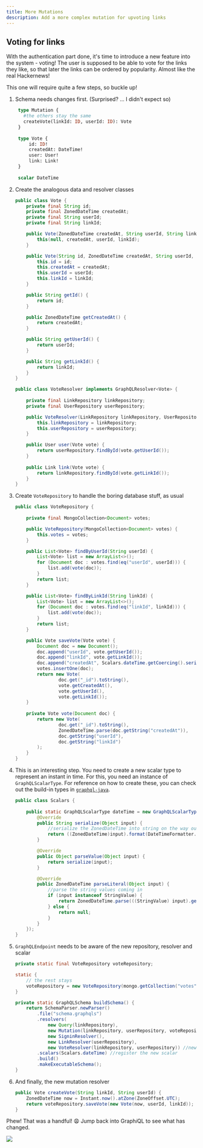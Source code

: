 ```yaml
---
title: More Mutations
description: Add a more complex mutation for upvoting links
---
```


## Voting for links

With the authentication part done, it's time to introduce a new feature into the system - voting!
The user is supposed to be able to vote for the links they like, so that later the links can be ordered by popularity. Almost like the real Hackernews!

This one will require quite a few steps, so buckle up!

1. Schema needs changes first. (Surprised? ... I didn't expect so)

   ```graphql
    type Mutation {
      #the others stay the same
      createVote(linkId: ID, userId: ID): Vote
    }
    
    type Vote {
        id: ID!
        createdAt: DateTime!
        user: User!
        link: Link!
    }
    
    scalar DateTime
    ```
2. Create the analogous data and resolver classes

	```java
    public class Vote {
        private final String id;
        private final ZonedDateTime createdAt;
        private final String userId;
        private final String linkId;
    
        public Vote(ZonedDateTime createdAt, String userId, String linkId) {
            this(null, createdAt, userId, linkId);
        }
    
        public Vote(String id, ZonedDateTime createdAt, String userId, String linkId) {
            this.id = id;
            this.createdAt = createdAt;
            this.userId = userId;
            this.linkId = linkId;
        }
    
        public String getId() {
            return id;
        }
    
        public ZonedDateTime getCreatedAt() {
            return createdAt;
        }
    
        public String getUserId() {
            return userId;
        }
    
        public String getLinkId() {
            return linkId;
        }
    }
    
    public class VoteResolver implements GraphQLResolver<Vote> {
            
        private final LinkRepository linkRepository;
        private final UserRepository userRepository;
    
        public VoteResolver(LinkRepository linkRepository, UserRepository userRepository) {
            this.linkRepository = linkRepository;
            this.userRepository = userRepository;
        }
    
        public User user(Vote vote) {
            return userRepository.findById(vote.getUserId());
        }
        
        public Link link(Vote vote) {
            return linkRepository.findById(vote.getLinkId());
        }
    }
	```
3. Create `VoteRepository` to handle the boring database stuff, as usual

	```java
	public class VoteRepository {
	    
        private final MongoCollection<Document> votes;
    
        public VoteRepository(MongoCollection<Document> votes) {
            this.votes = votes;
        }
    
        public List<Vote> findByUserId(String userId) {
            List<Vote> list = new ArrayList<>();
            for (Document doc : votes.find(eq("userId", userId))) {
                list.add(vote(doc));
            }
            return list;
        }
    
        public List<Vote> findByLinkId(String linkId) {
            List<Vote> list = new ArrayList<>();
            for (Document doc : votes.find(eq("linkId", linkId))) {
                list.add(vote(doc));
            }
            return list;
        }
    
        public Vote saveVote(Vote vote) {
            Document doc = new Document();
            doc.append("userId", vote.getUserId());
            doc.append("linkId", vote.getLinkId());
            doc.append("createdAt", Scalars.dateTime.getCoercing().serialize(vote.getCreatedAt()));
            votes.insertOne(doc);
            return new Vote(
                    doc.get("_id").toString(),
                    vote.getCreatedAt(),
                    vote.getUserId(),
                    vote.getLinkId());
        }
        
        private Vote vote(Document doc) {
            return new Vote(
                    doc.get("_id").toString(),
                    ZonedDateTime.parse(doc.getString("createdAt")),
                    doc.getString("userId"),
                    doc.getString("linkId")
            );
        }
    }
	```
4. This is an interesting step. You need to create a new scalar type to represent an instant in time. For this, you need an instance of `GraphQLScalarType`. For reference on how to create these, you can check out the build-in types in [`graphql-java`](https://github.com/graphql-java/graphql-java/blob/master/src/main/java/graphql/Scalars.java#L34).

	```java
    public class Scalars {
        
        public static GraphQLScalarType dateTime = new GraphQLScalarType("DateTime", "DataTime scalar", new Coercing() {
            @Override
            public String serialize(Object input) {
                //serialize the ZonedDateTime into string on the way out
                return ((ZonedDateTime)input).format(DateTimeFormatter.ISO_OFFSET_DATE_TIME);
            }

            @Override
            public Object parseValue(Object input) {
                return serialize(input);
            }

            @Override
            public ZonedDateTime parseLiteral(Object input) {
                //parse the string values coming in
                if (input instanceof StringValue) {
                    return ZonedDateTime.parse(((StringValue) input).getValue());
                } else {
                    return null;
                }
            }
        });
    }
	```
5. `GraphQLEndpoint` needs to be aware of the new repository, resolver and scalar

	```java
    private static final VoteRepository voteRepository;
    
    static {
        // the rest stays
        voteRepository = new VoteRepository(mongo.getCollection("votes"));
    }
    
    private static GraphQLSchema buildSchema() {
	    return SchemaParser.newParser()
	        .file("schema.graphqls")
	        .resolvers(
	            new Query(linkRepository),
	            new Mutation(linkRepository, userRepository, voteRepository),
	            new SigninResolver(),
	            new LinkResolver(userRepository),
	            new VoteResolver(linkRepository, userRepository)) //new resolver
	        .scalars(Scalars.dateTime) //register the new scalar
	        .build()
	        .makeExecutableSchema();
    }
	```
6. And finally, the new mutation resolver

	```java
    public Vote createVote(String linkId, String userId) {
        ZonedDateTime now = Instant.now().atZone(ZoneOffset.UTC);
        return voteRepository.saveVote(new Vote(now, userId, linkId));
    }
	```

Phew! That was a handful! 😩 Jump back into Graph*i*QL to see what has changed.

![](http://i.imgur.com/yOGAMop.png)

